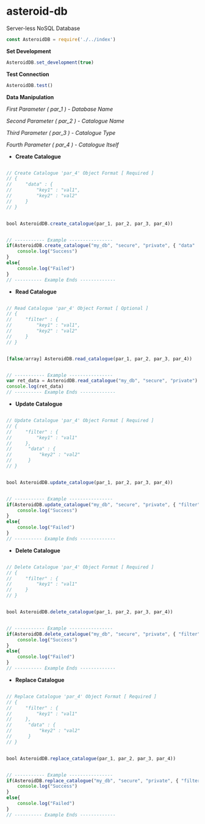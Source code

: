 # asteroid-db
Server-less NoSQL Database

```javascript
const AsteroidDB = require('./../index')
```

**Set Development**

```javascript
AsteroidDB.set_development(true)
```

**Test Connection**

```javascript
AsteroidDB.test()
```

**Data Manipulation**

*First Parameter ( par_1 ) - Database Name*

*Second Parameter ( par_2 ) - Catalogue Name*

*Third Parameter ( par_3 ) - Catalogue Type*

*Fourth Parameter ( par_4 ) - Catalogue Itself*

 - **Create Catalogue**

```javascript

// Create Catalogue 'par_4' Object Format [ Required ]
// {
//     "data" : {
//         "key1" : "val1",
//         "key2" : "val2"
//     }
// }


bool AsteroidDB.create_catalogue(par_1, par_2, par_3, par_4))


// ----------- Example ----------------
if(AsteroidDB.create_catalogue("my_db", "secure", "private", { "data" : { "username" : "hello", "password" : "world" }})){
	console.log("Success")
}
else{
	console.log("Failed")
}
// ---------- Example Ends -------------
```


 - **Read Catalogue**

```javascript

// Read Catalogue 'par_4' Object Format [ Optional ]
// {
//     "filter" : {
//         "key1" : "val1",
//         "key2" : "val2"
//     }
// }


[false/array] AsteroidDB.read_catalogue(par_1, par_2, par_3, par_4))


// ----------- Example ----------------
var ret_data = AsteroidDB.read_catalogue("my_db", "secure", "private")
console.log(ret_data)
// ---------- Example Ends -------------
```

 - **Update Catalogue**

```javascript

// Update Catalogue 'par_4' Object Format [ Required ]
// {
//     "filter" : {
//         "key1" : "val1"
//     },
//		"data" : {
//			"key2" : "val2"
//		}
// }


bool AsteroidDB.update_catalogue(par_1, par_2, par_3, par_4))


// ----------- Example ----------------
if(AsteroidDB.update_catalogue("my_db", "secure", "private", { "filter" : { "username" : "hello" }, "data" : { "password" : "myworld" }})){
	console.log("Success")
}
else{
	console.log("Failed")
}
// ---------- Example Ends -------------
```

 - **Delete Catalogue**

```javascript

// Delete Catalogue 'par_4' Object Format [ Required ]
// {
//     "filter" : {
//         "key1" : "val1"
//     }
// }


bool AsteroidDB.delete_catalogue(par_1, par_2, par_3, par_4))


// ----------- Example ----------------
if(AsteroidDB.delete_catalogue("my_db", "secure", "private", { "filter" : { "username" : "hello" }})){
	console.log("Success")
}
else{
	console.log("Failed")
}
// ---------- Example Ends -------------
```

 - **Replace Catalogue**

```javascript

// Replace Catalogue 'par_4' Object Format [ Required ]
// {
//     "filter" : {
//         "key1" : "val1"
//     },
//		"data" : {
//			"key2" : "val2"
//		}
// }


bool AsteroidDB.replace_catalogue(par_1, par_2, par_3, par_4))


// ----------- Example ----------------
if(AsteroidDB.replace_catalogue("my_db", "secure", "private", { "filter" : { "username" : "hello" }, "data" : { "userid" : "hi buddy" }})){
	console.log("Success")
}
else{
	console.log("Failed")
}
// ---------- Example Ends -------------
```